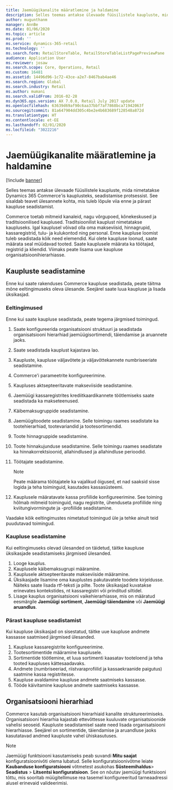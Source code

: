 ```yaml
---
title: Jaemüügikanalite määratlemine ja haldamine
description: Selles teemas antakse ülevaade füüsilistele kaupluste, mida nimetatakse Dynamics 365 Commerce'is kauplusteks, seadistamise protsessist. See sisaldab teavet ülesannete kohta, mis tuleb lõpule viia enne ja pärast kaupluse seadistamist.
author: mugunthanm
manager: AnnBe
ms.date: 01/06/2020
ms.topic: article
ms.prod: ''
ms.service: dynamics-365-retail
ms.technology: ''
ms.search.form: RetailStoreTable, RetailStoreTableListPagePreviewPane
audience: Application User
ms.reviewer: josaw
ms.search.scope: Core, Operations, Retail
ms.custom: 16481
ms.assetid: 14496d96-1c72-43ce-a2e7-8467bab4ae46
ms.search.region: Global
ms.search.industry: Retail
ms.author: mumani
ms.search.validFrom: 2016-02-28
ms.dyn365.ops.version: AX 7.0.0, Retail July 2017 update
ms.openlocfilehash: 63639d69af90c6aa37bbf7af7868bca71942063f
ms.sourcegitcommit: 81a647904dd305c4be2e4b683689f128548a872d
ms.translationtype: HT
ms.contentlocale: et-EE
ms.lasthandoff: 02/01/2020
ms.locfileid: "3022216"
---
```

# <a name="define-and-maintain-retail-channels"></a>Jaemüügikanalite määratlemine ja haldamine

[!include [banner](includes/banner.md)]

Selles teemas antakse ülevaade füüsilistele kaupluste, mida nimetatakse Dynamics 365 Commerce'is kauplusteks, seadistamise protsessist. See sisaldab teavet ülesannete kohta, mis tuleb lõpule viia enne ja pärast kaupluse seadistamist.

Commerce toetab mitmeid kanaleid, nagu võrgupoed, kõnekeskused ja traditsioonilised kauplused. Traditsioonilist kauplust nimetatakse kaupluseks. Igal kauplusel võivad olla oma makseviisid, hinnagrupid, kassaregistrid, tulu- ja kulukontod ning personal. Enne kaupluse loomist tuleb seadistada kõik need elemendid. Kui olete kaupluse loonud, saate määrata seal müüdavad tooted. Saate kauplusele määrata ka töötajad, registrid ja kliendid. Viimaks peate lisama uue kaupluse organisatsioonihierarhiasse.

## <a name="setting-up-stores"></a>Kaupluste seadistamine

Enne kui saate rakenduses Commerce kaupluse seadistada, peate täitma mõne eeltingimuseks oleva ülesande. Seejärel saate luua kaupluse ja lisada üksikasjad.

### <a name="prerequisites"></a>Eeltingimused

Enne kui saate kaupluse seadistada, peate tegema järgmised toimingud.

1. Saate konfigureerida organisatsiooni struktuuri ja seadistada organisatsiooni hierarhiad jaemüügisortimendi, täiendamise ja aruannete jaoks.
2. Saate seadistada kauplust kajastava lao.
3. Kaupluste, kaupluse väljavõtete ja väljavõttekannete numbriseeriate seadistamine.
4. Commerce'i parameetrite konfigureerimine.
5. Kaupluses aktsepteeritavate makseviiside seadistamine.
6. Jaemüügi kassaregistrites krediitkaardikannete töötlemiseks saate seadistada ka makseteenused.
7. Käibemaksugruppide seadistamine.
8. Jaemüügitoodete seadistamine. Selle toimingu raames seadistate ka tootehierarhiad, tootevariandid ja tootesortimendid.
9. Toote hinnagruppide seadistamine.
10. Toote hinnakujunduse seadistamine. Selle toimingu raames seadistate ka hinnakorrektsioonid, allahindlused ja allahindluse perioodid.
11. Töötajate seadistamine.

    > [!NOTE]
    > Peate määrama töötajatele ka vajalikud õigused, et nad saaksid sisse logida ja teha toiminguid, kasutades kassasüsteemi.

12. Kauplusele määratavate kassa profiilide konfigureerimine. See toiming hõlmab mitmeid toiminguid, nagu registrite, ühenduseta profiilide ning kviitungivormingute ja -profiilide seadistamine.

Vaadake kõik eeltingimustes nimetatud toimingud üle ja tehke ainult teid puudutavad toimingud.

### <a name="set-up-a-store"></a>Kaupluse seadistamine

Kui eeltingimuseks olevad ülesanded on täidetud, täitke kaupluse üksikasjade seadistamiseks järgmised ülesanded.

1. Looge kauplus.
2. Kauplusele käibemaksugrupi määramine.
3. Kauplusele aktsepteeritavate makseviiside määramine.
4. Üksikasjade lisamine oma kauplustes pakutavatele toodete kirjeldusse. Näiteks saate lisada rtf-teksti ja pilte. Toote üksikasjad kuvatakse erinevates kontekstides, nt kassaregistri või prinditud siltidel.
5. Lisage kauplus organisatsiooni vaikehierarhiasse, mis on määratud eesmärgile **Jaemüügi sortiment**, **Jaemüügi täiendamine** või **Jaemüügi aruandlus**.

### <a name="after-you-set-up-a-store"></a>Pärast kaupluse seadistamist

Kui kaupluse üksikasjad on sisestatud, täitke uue kaupluse andmete kassasse saatmised järgmised ülesanded.

1. Kaupluse kassaregistrite konfigureerimine.
2. Tootesortimentide määramine kauplusele.
3. Sortimentide töötlemine, et luua sortimenti kaasatav tooteloend ja teha tooted kaupluses kättesaadavaks.
4. Andmete (numbriseeriad, riistvaraprofiilid ja kassaekraanide paigutus) saatmine kassa registritesse.
5. Kaupluse avaldamine kaupluse andmete saatmiseks kassasse.
6. Tööde käivitamine kaupluse andmete saatmiseks kassasse.

## <a name="organization-hierarchies"></a>Organisatsiooni hierarhiad

Commerce kasutab organisatsiooni hierarhiaid kanalite struktureerimiseks. Organisatsiooni hierarhia kajastab ettevõttesse kuuluvate organisatsioonide vahelisi seoseid. Kaupluste seadistamisel saate need lisada organisatsiooni hierarhiasse. Seejärel on sortimentide, täiendamise ja aruandluse jaoks kasutatavad andmed kaupluste vahel ühiskasutuses.

> [!NOTE]
> Jaemüügi funktsiooni kasutamiseks peab suvandi **Mitu saajat** konfiguratsioonivõti olema lubatud. Selle konfiguratsioonivõtme leiate **Kaubanduse konfiguratsiooni** võtmetest asukohas **Süsteemihaldus**\> **Seadistus** \> **Litsentsi konfiguratsioon**. See on nõutav jaemüügi funktsiooni tõttu, mis sooritab müügitellimuse rea tasemel konfigureeritud tarneaadressi alusel erinevaid valideerimisi.


